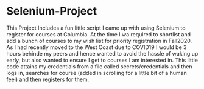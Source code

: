 # Selenium-Project

This Project Includes a fun little script I came up with using Selenium to register for courses at Columbia. 
At the time I wa required to shortlist and add a bunch of courses to my wish list for priority registration in Fall2020. 
As I had recently moved to the West Coast due to COVID19 I would be 3 hours behinde my peers and hence wanted to avoid the hassle of waking up early, but also wanted to ensure I get to courses I am interested in.
This little code attains my credentials from a file called secrets/credentials and then logs in, searches for course (added in scrolling for a little bit of a human feel) and then registers for them.
